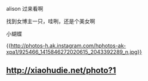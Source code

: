 alison  过来看啊

找到女博主一只，哇咧，还是个美女啊

小蝴蝶

{{http://photos-h.ak.instagram.com/hphotos-ak-xpa1/925466_1415846272020615_2043392289_n.jpg}}

http://xiaohudie.net/photo?1
----------------------------
